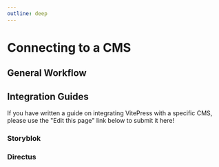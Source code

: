 ```yaml
---
outline: deep
---
```


# Connecting to a CMS

## General Workflow

## Integration Guides

If you have written a guide on integrating VitePress with a specific CMS, please use the "Edit this page" link below to submit it here!

### Storyblok

### Directus
